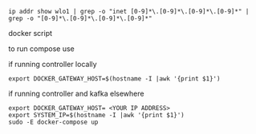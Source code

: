 `ip addr show wlo1 | grep -o "inet [0-9]*\.[0-9]*\.[0-9]*\.[0-9]*" | grep -o "[0-9]*\.[0-9]*\.[0-9]*\.[0-9]*"`

docker script

to run compose use

if running controller locally

```
export DOCKER_GATEWAY_HOST=$(hostname -I |awk '{print $1}')
```

if running controller and kafka elsewhere

```
export DOCKER_GATEWAY_HOST= <YOUR IP ADDRESS>
export SYSTEM_IP=$(hostname -I |awk '{print $1}')
sudo -E docker-compose up
```
